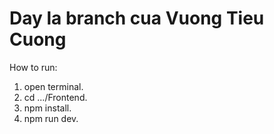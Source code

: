 # Day la branch cua Vuong Tieu Cuong
How to run:
1. open terminal.
2. cd .../Frontend.
3. npm install.
4. npm run dev.
